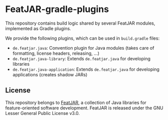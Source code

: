 # FeatJAR-gradle-plugins

This repository contains build logic shared by several FeatJAR modules, implemented as Gradle plugins.

We provide the following plugins, which can be used in `build.gradle` files:

* `de.featjar.java`: Convention plugin for Java modules (takes care of formatting, license headers, releasing, ...)
* `de.featjar.java-library`: Extends `de.featjar.java` for developing libraries
* `de.featjar.java-application`: Extends `de.featjar.java` for developing applications (creates shadow JARs)

## License

This repository belongs to [FeatJAR](https://github.com/FeatureIDE/FeatJAR), a collection of Java libraries for feature-oriented software development.
FeatJAR is released under the GNU Lesser General Public License v3.0.